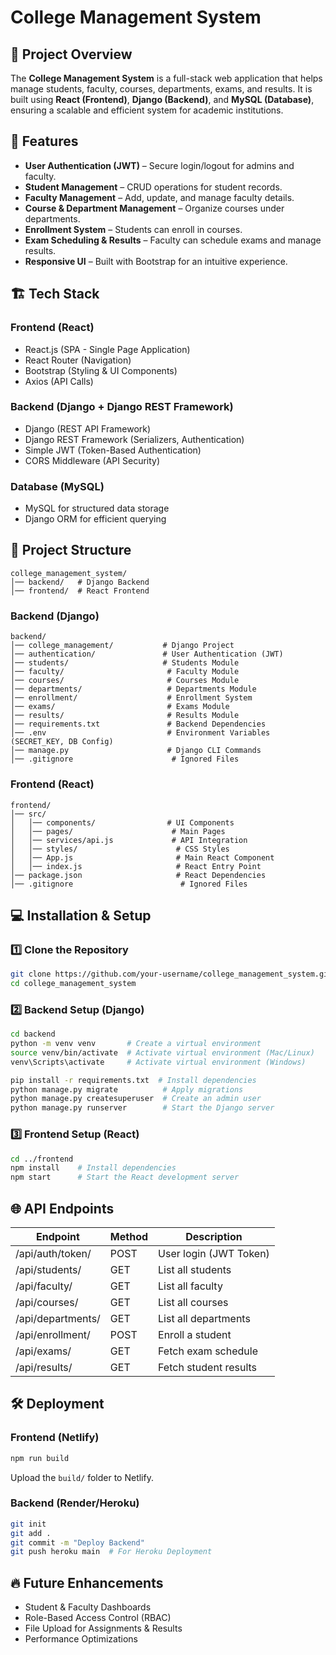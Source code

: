 # College Management System

## 📌 Project Overview
The **College Management System** is a full-stack web application that helps manage students, faculty, courses, departments, exams, and results. It is built using **React (Frontend)**, **Django (Backend)**, and **MySQL (Database)**, ensuring a scalable and efficient system for academic institutions.

## 🚀 Features
- **User Authentication (JWT)** – Secure login/logout for admins and faculty.
- **Student Management** – CRUD operations for student records.
- **Faculty Management** – Add, update, and manage faculty details.
- **Course & Department Management** – Organize courses under departments.
- **Enrollment System** – Students can enroll in courses.
- **Exam Scheduling & Results** – Faculty can schedule exams and manage results.
- **Responsive UI** – Built with Bootstrap for an intuitive experience.

## 🏗️ Tech Stack
### **Frontend (React)**
- React.js (SPA - Single Page Application)
- React Router (Navigation)
- Bootstrap (Styling & UI Components)
- Axios (API Calls)

### **Backend (Django + Django REST Framework)**
- Django (REST API Framework)
- Django REST Framework (Serializers, Authentication)
- Simple JWT (Token-Based Authentication)
- CORS Middleware (API Security)

### **Database (MySQL)**
- MySQL for structured data storage
- Django ORM for efficient querying

## 📁 Project Structure
```
college_management_system/
│── backend/   # Django Backend
│── frontend/  # React Frontend
```

### **Backend (Django)**
```
backend/
│── college_management/           # Django Project
│── authentication/               # User Authentication (JWT)
│── students/                     # Students Module
│── faculty/                       # Faculty Module
│── courses/                       # Courses Module
│── departments/                   # Departments Module
│── enrollment/                    # Enrollment System
│── exams/                         # Exams Module
│── results/                       # Results Module
│── requirements.txt               # Backend Dependencies
│── .env                           # Environment Variables (SECRET_KEY, DB Config)
│── manage.py                      # Django CLI Commands
│── .gitignore                      # Ignored Files
```

### **Frontend (React)**
```
frontend/
│── src/
│   │── components/                # UI Components
│   │── pages/                      # Main Pages
│   │── services/api.js             # API Integration
│   │── styles/                      # CSS Styles
│   │── App.js                       # Main React Component
│   │── index.js                     # React Entry Point
│── package.json                     # React Dependencies
│── .gitignore                        # Ignored Files
```

## 💻 Installation & Setup
### **1️⃣ Clone the Repository**
```sh
git clone https://github.com/your-username/college_management_system.git
cd college_management_system
```

### **2️⃣ Backend Setup (Django)**
```sh
cd backend
python -m venv venv       # Create a virtual environment
source venv/bin/activate  # Activate virtual environment (Mac/Linux)
venv\Scripts\activate     # Activate virtual environment (Windows)

pip install -r requirements.txt  # Install dependencies
python manage.py migrate          # Apply migrations
python manage.py createsuperuser  # Create an admin user
python manage.py runserver        # Start the Django server
```

### **3️⃣ Frontend Setup (React)**
```sh
cd ../frontend
npm install    # Install dependencies
npm start      # Start the React development server
```

## 🌐 API Endpoints
| Endpoint                | Method | Description              |
|-------------------------|--------|--------------------------|
| /api/auth/token/        | POST   | User login (JWT Token)   |
| /api/students/          | GET    | List all students        |
| /api/faculty/           | GET    | List all faculty         |
| /api/courses/           | GET    | List all courses         |
| /api/departments/       | GET    | List all departments     |
| /api/enrollment/        | POST   | Enroll a student         |
| /api/exams/             | GET    | Fetch exam schedule      |
| /api/results/           | GET    | Fetch student results    |

## 🛠️ Deployment
### **Frontend (Netlify)**
```sh
npm run build
```
Upload the `build/` folder to Netlify.

### **Backend (Render/Heroku)**
```sh
git init
git add .
git commit -m "Deploy Backend"
git push heroku main  # For Heroku Deployment
```

## 🔥 Future Enhancements
- Student & Faculty Dashboards
- Role-Based Access Control (RBAC)
- File Upload for Assignments & Results
- Performance Optimizations



